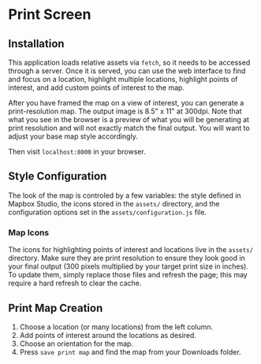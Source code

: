 # Print Screen

## Installation

This application loads relative assets via `fetch`, so it needs to be accessed through a server. Once it is served, you can use the web interface to find and focus on a location, highlight multiple locations, highlight points of interest, and add custom points of interest to the map.

After you have framed the map on a view of interest, you can generate a print-resolution map. The output image is 8.5" x 11" at 300dpi. Note that what you see in the browser is a preview of what you will be generating at print resolution and will not exactly match the final output. You will want to adjust your base map style accordingly.


Then visit `localhost:8000` in your browser.

## Style Configuration

The look of the map is controled by a few variables: the style defined in Mapbox Studio, the icons stored in the `assets/` directory, and the configuration options set in the `assets/configuration.js` file.

### Map Icons

The icons for highlighting points of interest and locations live in the `assets/` directory. Make sure they are print resolution to ensure they look good in your final output (300 pixels multiplied by your target print size in inches). To update them, simply replace those files and refresh the page; this may require a hard refresh to clear the cache.


## Print Map Creation

1. Choose a location (or many locations) from the left column.
2. Add points of interest around the locations as desired.
3. Choose an orientation for the map.
4. Press `save print map` and find the map from your Downloads folder.
